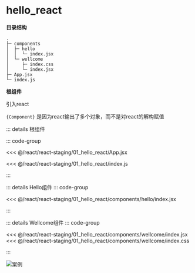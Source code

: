 # hello_react

**目录结构**
```
.
├─ components
│  ├─ hello
│  │  └─ index.jsx
│  └─ wellcome
│     ├─ index.css
│     └─ index.jsx
├─ App.jsx
└─ index.js
```

**根组件**

引入react

`{Component}` 是因为react输出了多个对象，而不是对react的解构赋值


::: details 根组件

::: code-group

<<< @/react/react-staging/01_hello_react/App.jsx

<<< @/react/react-staging/01_hello_react/index.js

:::


::: details Hello组件
::: code-group

<<< @/react/react-staging/01_hello_react/components/hello/index.jsx

:::


::: details Wellcome组件
::: code-group

<<< @/react/react-staging/01_hello_react/components/wellcome/index.jsx
<<< @/react/react-staging/01_hello_react/components/wellcome/index.css

:::

![案例](/react/react-staging/1722224164178.png)
